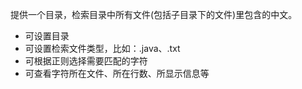提供一个目录，检索目录中所有文件(包括子目录下的文件)里包含的中文。

- 可设置目录
- 可设置检索文件类型，比如：.java、.txt
- 可根据正则选择需要匹配的字符
- 可查看字符所在文件、所在行数、所显示信息等